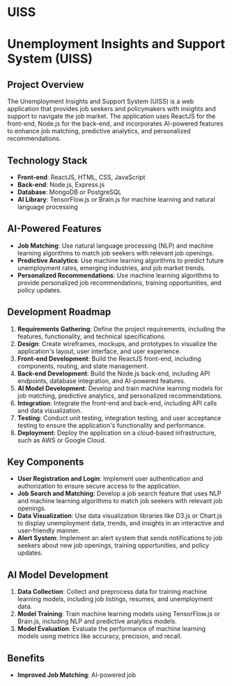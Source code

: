 # UISS
# Unemployment Insights and Support System (UISS)

## Project Overview
The Unemployment Insights and Support System (UISS) is a web application that provides job seekers and policymakers with insights and support to navigate the job market. The application uses ReactJS for the front-end, Node.js for the back-end, and incorporates AI-powered features to enhance job matching, predictive analytics, and personalized recommendations.

## Technology Stack
* **Front-end**: ReactJS, HTML, CSS, JavaScript
* **Back-end**: Node.js, Express.js
* **Database**: MongoDB or PostgreSQL
* **AI Library**: TensorFlow.js or Brain.js for machine learning and natural language processing

## AI-Powered Features
* **Job Matching**: Use natural language processing (NLP) and machine learning algorithms to match job seekers with relevant job openings.
* **Predictive Analytics**: Use machine learning algorithms to predict future unemployment rates, emerging industries, and job market trends.
* **Personalized Recommendations**: Use machine learning algorithms to provide personalized job recommendations, training opportunities, and policy updates.

## Development Roadmap
1. **Requirements Gathering**: Define the project requirements, including the features, functionality, and technical specifications.
2. **Design**: Create wireframes, mockups, and prototypes to visualize the application's layout, user interface, and user experience.
3. **Front-end Development**: Build the ReactJS front-end, including components, routing, and state management.
4. **Back-end Development**: Build the Node.js back-end, including API endpoints, database integration, and AI-powered features.
5. **AI Model Development**: Develop and train machine learning models for job matching, predictive analytics, and personalized recommendations.
6. **Integration**: Integrate the front-end and back-end, including API calls and data visualization.
7. **Testing**: Conduct unit testing, integration testing, and user acceptance testing to ensure the application's functionality and performance.
8. **Deployment**: Deploy the application on a cloud-based infrastructure, such as AWS or Google Cloud.

## Key Components
* **User Registration and Login**: Implement user authentication and authorization to ensure secure access to the application.
* **Job Search and Matching**: Develop a job search feature that uses NLP and machine learning algorithms to match job seekers with relevant job openings.
* **Data Visualization**: Use data visualization libraries like D3.js or Chart.js to display unemployment data, trends, and insights in an interactive and user-friendly manner.
* **Alert System**: Implement an alert system that sends notifications to job seekers about new job openings, training opportunities, and policy updates.

## AI Model Development
1. **Data Collection**: Collect and preprocess data for training machine learning models, including job listings, resumes, and unemployment data.
2. **Model Training**: Train machine learning models using TensorFlow.js or Brain.js, including NLP and predictive analytics models.
3. **Model Evaluation**: Evaluate the performance of machine learning models using metrics like accuracy, precision, and recall.

## Benefits
* **Improved Job Matching**: AI-powered job
